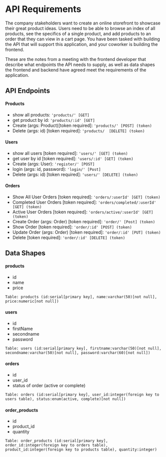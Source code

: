 # API Requirements
The company stakeholders want to create an online storefront to showcase their great product ideas. Users need to be able to browse an index of all products, see the specifics of a single product, and add products to an order that they can view in a cart page. You have been tasked with building the API that will support this application, and your coworker is building the frontend.

These are the notes from a meeting with the frontend developer that describe what endpoints the API needs to supply, as well as data shapes the frontend and backend have agreed meet the requirements of the application. 

## API Endpoints
#### Products
- show all products: `'products/' [GET]`
- get product by id: `'products/:id' [GET]`
- Create (args: Product)[token required]: `'products/' [POST] (token)`
- Delete (args: id) [token required]: `'products/  [DELETE] (token)`

#### Users
- show all users [token required]: `'users/' [GET] (token)`
- get user by id [token required]: `'users/:id' [GET] (token)`
- Create (args: User): `'register/' [POST]`
- login (args: id, password): `'login/' [Post]`
- Delete (args: id) [token required]: `'users/' [DELETE] (token)`

#### Orders
- Show All User Orders [token required]: `'orders/:userId' [GET] (token)`
- Completed User Orders [token required]: `'orders/completed/:userId' [GET] (token)`
- Active User Orders [token required]: `'orders/active/:userId' [GET] (token)`
- Create Order (args: Order) [token required]: `'order/' [Post] (token)`
- Show Order [token required]: `'order/:id' [POST] (token)`
- Update Order (args: Order) [token required]: `'order/:id' [PUT] (token)`
- Delete [token required]: `'order/:id' [DELETE] (token)`

## Data Shapes
#### products
-  id
- name
- price

```
Table: products (id:serial[primary key], name:varchar(50)[not null], price:numeric[not null])
```
#### users
- id
- firstName
- secondname
- password

```
Table: users (id:serial[primary key], firstname:varchar(50)[not null], secondname:varchar(50)[not null], password:varchar(60)[not null])
```
#### orders
- id
- user_id
- status of order (active or complete)

```
Table: orders (id:serial[primary key], user_id:integer(foreign key to users table), status:enum(active, complete)[not null])
```
#### order_products
- id
- product_id
- quantity

```
Table: order_products (id:serial[primary key], order_id:integer(foreign key to orders table), product_id:integer(foreign key to products table), quantity:integer)
```
